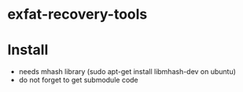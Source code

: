 # exfat-recovery-tools

# Install
* needs mhash library (sudo apt-get install libmhash-dev on ubuntu)
* do not forget to get submodule code
